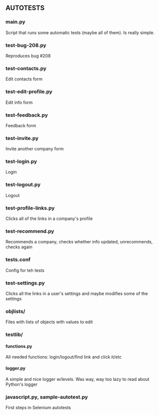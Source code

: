 AUTOTESTS
---------

### main.py
Script that runs some automatic tests (maybe all of them). Is really simple.

### test-bug-208.py
Reproduces bug #208 

### test-contacts.py
Edit contacts form

### test-edit-profile.py
Edit info form

### test-feedback.py
Feedback form

### test-invite.py
Invite another company form

### test-login.py
Login

### test-logout.py
Logout

### test-profile-links.py
Clicks all of the links in a company's profile

### test-recommend.py
Recommends a company, checks whether info updated, unrecommends, checks again

### tests.conf
Config for teh tests

### test-settings.py
Clicks all the links in a user's settings and maybe modifies some of the settings

### objlists/
Files with lists of objects with values to edit

### testlib/
#### functions.py
All needed functions: login/logout/find link and click it/etc
#### logger.py
A simple and nice logger w/levels. Was way, way too lazy to read about Python's logger

### javascript.py, sample-autotest.py
First steps in Selenium autotests
